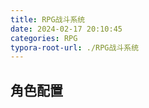 ```yaml
---
title: RPG战斗系统
date: 2024-02-17 20:10:45
categories: RPG
typora-root-url: ./RPG战斗系统
---
```




## 角色配置
